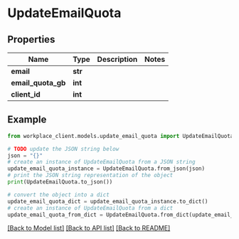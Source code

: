 # UpdateEmailQuota


## Properties

Name | Type | Description | Notes
------------ | ------------- | ------------- | -------------
**email** | **str** |  | 
**email_quota_gb** | **int** |  | 
**client_id** | **int** |  | 

## Example

```python
from workplace_client.models.update_email_quota import UpdateEmailQuota

# TODO update the JSON string below
json = "{}"
# create an instance of UpdateEmailQuota from a JSON string
update_email_quota_instance = UpdateEmailQuota.from_json(json)
# print the JSON string representation of the object
print(UpdateEmailQuota.to_json())

# convert the object into a dict
update_email_quota_dict = update_email_quota_instance.to_dict()
# create an instance of UpdateEmailQuota from a dict
update_email_quota_from_dict = UpdateEmailQuota.from_dict(update_email_quota_dict)
```
[[Back to Model list]](../README.md#documentation-for-models) [[Back to API list]](../README.md#documentation-for-api-endpoints) [[Back to README]](../README.md)


